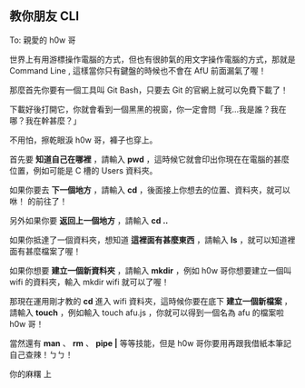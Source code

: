 ## 教你朋友 CLI

To: 親愛的 h0w 哥
  
世界上有用游標操作電腦的方式，但也有很帥氣的用文字操作電腦的方式，那就是 Command Line ,
這樣當你只有鍵盤的時候也不會在 AfU 前面漏氣了喔！
  
那麼首先你要有一個工具叫 Git Bash，只要去 Git 的官網上就可以免費下載了！
  
下載好後打開它，你就會看到一個黑黑的視窗，你一定會問「我…我是誰？我在哪？我在幹甚麼？」
  
不用怕，擦乾眼淚 h0w 哥，褲子也穿上。
  
首先要 **知道自己在哪裡** ，請輸入 **pwd** ，這時候它就會印出你現在在電腦的甚麼位置，例如可能是 C 槽的 Users 資料夾。
  
如果你要去 **下一個地方** ，請輸入 **cd** ，後面接上你想去的位置、資料夾，就可以 咻！ 的前往了！
  
另外如果你要 **返回上一個地方** ，請輸入 **cd ..** 
  
如果你抵達了一個資料夾，想知道 **這裡面有甚麼東西** ，請輸入 **ls** ，就可以知道裡面有甚麼檔案了喔！
  
如果你想要 **建立一個新資料夾** ，請輸入 **mkdir** ，例如 h0w 哥你想要建立一個叫 wifi 的資料夾，輸入 mkdir wifi 就可以了喔！
  
那現在運用剛才教的 **cd** 進入 wifi 資料夾，這時候你要在底下 **建立一個新檔案** ，請輸入 **touch** ，例如輸入 touch afu.js ，你就可以得到一個名為 afu 的檔案啦 h0w 哥！
  
當然還有 **man** 、 **rm** 、 **pipe |** 等等技能，但是 h0w 哥你要用再跟我借紙本筆記自己查辣！ㄅㄅ！
  
你的麻糬  上